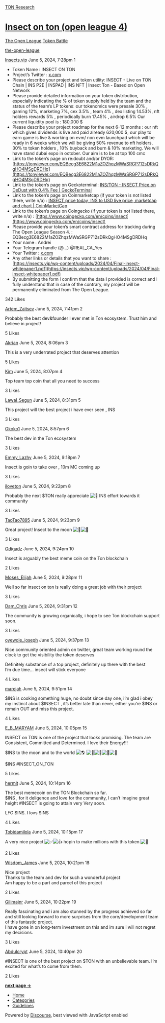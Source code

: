 [TON Research](/)

# [Insect on ton (open league 4)](/t/insect-on-ton-open-league-4/20200)

[The Open League](/c/the-open-league/token-leaderboard/57)  [Token Battle](/c/the-open-league/token-leaderboard/57) 

[the-open-league](https://tonresear.ch/tag/the-open-league)

    

[Insects.vip](https://tonresear.ch/u/Insects.vip)  June 5, 2024, 7:28pm  1

*   Token Name : INSECT ON TON
*   Project’s Twitter : [x.com](https://x.com/insectsvip)
*   Please describe your project and token utility: INSECT - Live on TON Chain | INS P2E | INSPAD | INS NFT | Insect Ton - Based on Open Network
*   Please provide detailed information on your token distribution, especially indicating the % of token supply held by the team and the status of the team’s LP tokens: our tokenomics were presale 30% , gaming 12%, marketing 7%, cex 3.5% , team 4% , dex listing 14.53%, nft holders rewards 5% , periodically burn 17.45% , airdrop 6.5% Our current liquidity pool is : 180,000 $
*   Please describe your project roadmap for the next 6-12 months : our nft which gives dividends is live and paid already 620,000 $, our play to earn game is live & working on evm/ non evm launchpad which will be ready in 6 weeks which we will be giving 50% revenue to nft holders, 30% to token holders , 10% buyback and burn & 10% marketing. We will have stand dubai expo in october. Our aim is to be at top 100 cmc
*   Link to the token’s page on re:doubt and/or DYOR: [https://tonviewer.com/EQBecg3E6822M1aZOZhqzMWaSRGP712sDRkQgHO4MSgDRDHq](https://tonviewer.com/EQBecg3E6822M1aZOZhqzMWaSRGP712sDRkQgHO4MSgDRDHq)
*   Link to the token’s page on Geckoterminal: [INS/TON - INSECT Price on DeDust with 0.4% Fee | GeckoTerminal](https://www.geckoterminal.com/ton/pools/EQAE0eK1xx3CfQIrqxTxLsI0Nd-nKhDBW3cp-mNVZWOn_MT5)
*   Link to the token’s page on Coinmarketcap (if your token is not listed there, write n/a) : [INSECT price today, INS to USD live price, marketcap and chart | CoinMarketCap](https://coinmarketcap.com/currencies/insect/)
*   Link to the token’s page on Coingecko (if your token is not listed there, write n/a) : [https://www.coingecko.com/en/coins/insect](https://www.coingecko.com/en/coins/insect)
*   Please provide your token’s smart contract address for tracking during The Open League Season 4. : EQBecg3E6822M1aZOZhqzMWaSRGP712sDRkQgHO4MSgDRDHq
*   Your name : Andrei
*   Your Telegram handle (@…) @REAL\_CA\_Yes
*   Your Twitter : [x.com](https://x.com/real_ca_yes)
*   Any other links or details that you want to share : [https://insects.vip/wp-content/uploads/2024/04/Final-insect-whitepaper1.pdf](https://insects.vip/wp-content/uploads/2024/04/Final-insect-whitepaper1.pdf)
*   By submitting the form I confirm that the data I provided is correct and I fully understand that in case of the contrary, my project will be permanently eliminated from The Open League.

  342 Likes

[Artem\_Zaitsev](https://tonresear.ch/u/Artem_Zaitsev) June 5, 2024, 7:41pm  2

Probably the best dev&founder I ever met in Ton ecosystem. Trust him and believe in project!

  5 Likes

[Akrian](https://tonresear.ch/u/Akrian) June 5, 2024, 8:06pm  3

This is a very underrated project that deserves attention

  5 Likes

[Kim](https://tonresear.ch/u/Kim) June 5, 2024, 8:07pm  4

Top team top coin that all you need to success

  3 Likes

[Lawal\_Segun](https://tonresear.ch/u/Lawal_Segun) June 5, 2024, 8:31pm  5

This project will the best project i have ever seen , INS

  3 Likes

[Okoko1](https://tonresear.ch/u/Okoko1) June 5, 2024, 8:57pm  6

The best dev in the Ton ecosystem

  3 Likes

[Emmy\_Lazhy](https://tonresear.ch/u/Emmy_Lazhy) June 5, 2024, 9:18pm  7

Insect is goin to take over , 10m MC coming up

  3 Likes

[iloveton](https://tonresear.ch/u/iloveton) June 5, 2024, 9:22pm  8

Probably the next $TON really appreciate ![:gem:](https://tonresear.ch/images/emoji/twitter/gem.png?v=12 ":gem:") INS effort towards it community

  3 Likes

[TaoTao7895](https://tonresear.ch/u/TaoTao7895) June 5, 2024, 9:23pm  9

Great project! Insect to the moon ![:rocket:](https://tonresear.ch/images/emoji/twitter/rocket.png?v=12 ":rocket:")![:rocket:](https://tonresear.ch/images/emoji/twitter/rocket.png?v=12 ":rocket:")

  3 Likes

[Odigadz](https://tonresear.ch/u/Odigadz) June 5, 2024, 9:24pm  10

Insect is arguably the best meme coin on the Ton blockchain

  2 Likes

[Moses\_Elijah](https://tonresear.ch/u/Moses_Elijah) June 5, 2024, 9:28pm  11

Well so far insect on ton is really doing a great job with their project

  3 Likes

[Dam\_Chris](https://tonresear.ch/u/Dam_Chris) June 5, 2024, 9:31pm  12

The community is growing organically, i hope to see Ton blockchain support soon.

  3 Likes

[oyewole\_joseph](https://tonresear.ch/u/oyewole_joseph) June 5, 2024, 9:37pm  13

Nice community oriented admin on twitter, great team working round the clock to get the visibility the token deserves

Definitely substance of a top project, definitely up there with the best  
I’m due time… insect will stick everyone

  4 Likes

[marejah](https://tonresear.ch/u/marejah) June 5, 2024, 9:51pm  14

$INS is cooking something huge, no doubt since day one, i’m glad i obey my instinct about $INSECT , it’s better late than never, either you’re $INS or remain OUT and miss this project.

  4 Likes

[E\_B\_MARYAM](https://tonresear.ch/u/E_B_MARYAM) June 5, 2024, 10:05pm  15

INSECT on TON is one of the project that looks promising. The team are Consistent, Committed and Determined. I love their Energy!!!

$INS to the moon and to the world ![:earth_americas:](https://tonresear.ch/images/emoji/twitter/earth_americas.png?v=12 ":earth_americas:") ![:rocket:](https://tonresear.ch/images/emoji/twitter/rocket.png?v=12 ":rocket:")![:rocket:](https://tonresear.ch/images/emoji/twitter/rocket.png?v=12 ":rocket:")![:rocket:](https://tonresear.ch/images/emoji/twitter/rocket.png?v=12 ":rocket:")![:rocket:](https://tonresear.ch/images/emoji/twitter/rocket.png?v=12 ":rocket:")

$INS #INSECT\_ON\_TON

  5 Likes

[hermit](https://tonresear.ch/u/hermit) June 5, 2024, 10:14pm  16

The best memecoin on the TON Blockchain so far.  
$INS , for it deligence and love for the community, I can’t imagine great height #INSECT is going to attain very Very soon.

LFG $INS. I lovs $INS

  4 Likes

[Tobidamilola](https://tonresear.ch/u/Tobidamilola) June 5, 2024, 10:15pm  17

A very nice project ![:white_check_mark:](https://tonresear.ch/images/emoji/twitter/white_check_mark.png?v=12 ":white_check_mark:")![:+1:](https://tonresear.ch/images/emoji/twitter/+1.png?v=12 ":+1:") hopin to make millions with this token ![:face_holding_back_tears:](https://tonresear.ch/images/emoji/twitter/face_holding_back_tears.png?v=12 ":face_holding_back_tears:")

  2 Likes

[Wisdom\_James](https://tonresear.ch/u/Wisdom_James) June 5, 2024, 10:21pm  18

Nice project  
Thanks to the team and dev for such a wonderful project  
Am happy to be a part and parcel of this project

  2 Likes

[Gilimajnr](https://tonresear.ch/u/Gilimajnr) June 5, 2024, 10:22pm  19

Really fascinating and i am also stunned by the progress achieved so far and still looking forward to more surprises from the core/development team of this fantastic project.  
I have gone in on long-term investment on this and im sure i will not regret my decisions.

  3 Likes

[Abdulcrypt](https://tonresear.ch/u/Abdulcrypt) June 5, 2024, 10:40pm  20

#INSECT is one of the best project on $TON with an unbelievable team. I’m excited for what’s to come from them.

  2 Likes

**[next page →](/t/insect-on-ton-open-league-4/20200?page=2)**

*   [Home](/)
*   [Categories](/categories)
*   [Guidelines](/guidelines)

Powered by [Discourse](https://www.discourse.org), best viewed with JavaScript enabled